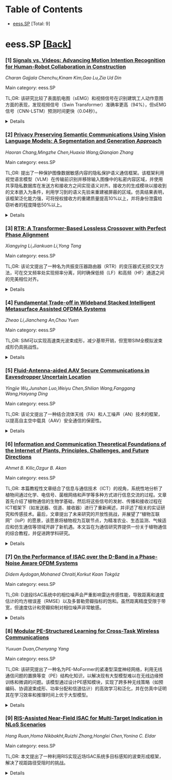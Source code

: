 <div id=toc></div>

# Table of Contents

- [eess.SP](#eess.SP) [Total: 9]


<div id='eess.SP'></div>

# eess.SP [[Back]](#toc)

### [1] [Signals vs. Videos: Advancing Motion Intention Recognition for Human-Robot Collaboration in Construction](https://arxiv.org/abs/2509.07990)
*Charan Gajjala Chenchu,Kinam Kim,Gao Lu,Zia Ud Din*

Main category: eess.SP

TL;DR: 该研究比较了表面肌电图（sEMG）和视频信号在识别建筑工人动作意图方面的表现，发现视频信号（Swin Transformer）准确率更高（94%），但sEMG信号（CNN-LSTM）预测时间更快（0.04秒）。


<details>
  <summary>Details</summary>
Motivation: 为了提高建筑行业人机协作（HRC）的安全性和效率，需要机器人能够精确、及时地识别工人的运动意图和动作，但目前在比较不同数据模态（信号与视频）用于运动意图识别方面存在研究空白。

Method: 利用深度学习，比较了两种不同数据模态（表面肌电图sEMG和视频）在识别干墙安装任务中工人动作意图的早期阶段的表现。采用了CNN-LSTM模型处理sEMG数据，并采用了结合迁移学习的预训练Swin Transformer模型处理视频序列。

Result: 基于sEMG信号的CNN-LSTM模型识别准确率约为87%，平均预测时间为0.04秒。基于视频信号的Swin Transformer模型识别准确率达到94%，但平均预测时间为0.15秒。

Conclusion: 研究强调了sEMG信号和视频信号两种数据格式在识别工人动作意图方面的独特优势和权衡，为在实际建筑项目中优化人机协作提供了系统性部署的方向。

Abstract: Human-robot collaboration (HRC) in the construction industry depends on
precise and prompt recognition of human motion intentions and actions by robots
to maximize safety and workflow efficiency. There is a research gap in
comparing data modalities, specifically signals and videos, for motion
intention recognition. To address this, the study leverages deep learning to
assess two different modalities in recognizing workers' motion intention at the
early stage of movement in drywall installation tasks. The Convolutional Neural
Network - Long Short-Term Memory (CNN-LSTM) model utilizing surface
electromyography (sEMG) data achieved an accuracy of around 87% with an average
time of 0.04 seconds to perform prediction on a sample input. Meanwhile, the
pre-trained Video Swin Transformer combined with transfer learning harnessed
video sequences as input to recognize motion intention and attained an accuracy
of 94% but with a longer average time of 0.15 seconds for a similar prediction.
This study emphasizes the unique strengths and trade-offs of both data formats,
directing their systematic deployments to enhance HRC in real-world
construction projects.

</details>


### [2] [Privacy Preserving Semantic Communications Using Vision Language Models: A Segmentation and Generation Approach](https://arxiv.org/abs/2509.08142)
*Haoran Chang,Mingzhe Chen,Huaxia Wang,Qianqian Zhang*

Main category: eess.SP

TL;DR: 提出了一种保护图像数据敏感内容的隐私保护语义通信框架。该框架利用视觉语言模型（VLM）在传输前识别并移除输入图像中的私密内容区域，并使用共享隐私数据库在发送方和接收方之间实现语义对齐。接收方的生成模块以接收到的文本嵌入为条件，利用学习到的语义先验来重建被屏蔽的区域。仿真结果表明，该框架泛化能力强，可将授权接收方的重建质量提高10%以上，并将身份泄露给窃听者的程度降低50%以上。


<details>
  <summary>Details</summary>
Motivation: 为了解决传统单模态语义通信在信道条件差时重建效果不佳以及语义信息泄露的隐私问题。

Method: 利用视觉语言模型（VLM）识别并移除输入图像中的私密内容区域，并使用共享隐私数据库在发送方和接收方之间实现语义对齐。接收方的生成模块以接收到的文本嵌入为条件，利用学习到的语义先验来重建被屏蔽的区域。

Result: 仿真结果表明，该框架泛化能力强，可将授权接收方的重建质量提高10%以上，并将身份泄露给窃听者的程度降低50%以上。

Conclusion: 所提出的隐私保护语义通信框架能够有效保护图像数据的隐私，同时提高通信效率和重建质量。

Abstract: Semantic communication has emerged as a promising paradigm for
next-generation wireless systems, improving the communication efficiency by
transmitting high-level semantic features. However, reliance on unimodal
representations can degrade reconstruction under poor channel conditions, and
privacy concerns of the semantic information attack also gain increasing
attention. In this work, a privacy-preserving semantic communication framework
is proposed to protect sensitive content of the image data. Leveraging a
vision-language model (VLM), the proposed framework identifies and removes
private content regions from input images prior to transmission. A shared
privacy database enables semantic alignment between the transmitter and
receiver to ensure consistent identification of sensitive entities. At the
receiver, a generative module reconstructs the masked regions using learned
semantic priors and conditioned on the received text embedding. Simulation
results show that generalizes well to unseen image processing tasks, improves
reconstruction quality at the authorized receiver by over 10% using text
embedding, and reduces identity leakage to the eavesdropper by more than 50%.

</details>


### [3] [RTR: A Transformer-Based Lossless Crossover with Perfect Phase Alignment](https://arxiv.org/abs/2509.08272)
*Xiangying Li,Jiankuan Li,Yong Tang*

Main category: eess.SP

TL;DR: 该论文提出了一种名为共振变压器路由器（RTR）的变压器式无损交叉方法，可在交叉频率处实现频率分离，同时确保低频（LF）和高频（HF）通道之间的完美相位对齐。


<details>
  <summary>Details</summary>
Motivation: 该研究的动机是开发一种能够实现频率分离，同时保持低频和高频通道之间完美相位对齐的无损交叉方法，以用于高保真音频和通信前端。

Method: 提出了一种名为共振变压器路由器（RTR）的变压器式无损交叉方法，其频率响应满足线性互补关系HLF(f)+HHF(f)=1，从而可以通过线性求和完美地重建原始信号。

Result: 理论推导和电路模拟表明，RTR在能耗、相位一致性和对元件容差的鲁棒性方面优于传统LC交叉和数字FIR/IIR滤波器，提供了一种低损耗、低延迟的硬件辅助滤波解决方案。

Conclusion: RTR提供了一种有前途的无损交叉技术，具有优越的性能，适用于对音频和通信前端有高要求。」

Abstract: This paper proposes a transformer-based lossless crossover method, termed
Resonant Transformer Router (RTR), which achieves frequency separation while
ensuring perfect phase alignment between low-frequency (LF) and high-frequency
(HF) channels at the crossover frequency. The core property of RTR is that its
frequency responses satisfy a linear complementary relation HLF(f)+HHF(f)=1. so
that the original signal can be perfectly reconstructed by linear summation of
the two channels. Theoretical derivation and circuit simulations demonstrate
that RTR provides superior energy efficiency, phase consistency, and robustness
against component tolerances. Compared with conventional LC crossovers and
digital FIR/IIR filters, RTR offers a low-loss, low-latency hardware-assisted
filtering solution suitable for high-fidelity audio and communication
front-ends.
  The core theory behind this paper's work, lossless crossover, is based on a
Chinese patent [CN116318117A] developed from the previous research of one of
the authors, Jianluan Li. We provide a comprehensive experimental validation of
this theory and propose a new extension.

</details>


### [4] [Fundamental Trade-off in Wideband Stacked Intelligent Metasurface Assisted OFDMA Systems](https://arxiv.org/abs/2509.08294)
*Zheao Li,Jiancheng An,Chau Yuen*

Main category: eess.SP

TL;DR: SIM可以实现高速类光波束成形，减少基带开销，但宽带SIM全模拟波束成形仍具挑战性。


<details>
  <summary>Details</summary>
Motivation: 与数字波束成形相比，SIM在宽带多用户OFDM中具有硬件成本低、复杂度低的优势，但SIM配置需要处理所有子载波的干扰。

Method: 提出了一种灵活的子载波分配策略，用于SIM辅助全模拟波束成形OFDMA系统。通过迭代算法联合优化子载波分配矩阵和SIM传输系数，为选定的子载波逼近无干扰信道。

Result: 提出的系统具有较低的拟合误差，并允许每个用户利用更多的子载波。

Conclusion: SIM系统实现了近乎零的干扰和鲁棒的数据可靠性，同时避免了数字预编码的硬件负担。

Abstract: Conventional digital beamforming for wideband multiuser orthogonal
frequency-division multiplexing (OFDM) demands numerous power-hungry
components, increasing hardware costs and complexity. By contrast, the stacked
intelligent metasurfaces (SIM) can perform wave-based precoding at near-light
speed, drastically reducing baseband overhead. However, realizing SIM-enhanced
fully-analog beamforming for wideband multiuser transmissions remains
challenging, as the SIM configuration has to handle interference across all
subcarriers. To address this, this paper proposes a flexible subcarrier
allocation strategy to fully reap the SIM-assisted fully-analog beamforming
capability in an orthogonal frequency-division multiple access (OFDMA) system,
where each subcarrier selectively serves one or more users to balance
interference mitigation and resource utilization of SIM. We propose an
iterative algorithm to jointly optimize the subcarrier assignment matrix and
SIM transmission coefficients, approximating an interference-free channel for
those selected subcarriers. Results show that the proposed system has low
fitting errors yet allows each user to exploit more subcarriers. Further
comparisons highlight a fundamental trade-off: our system achieves near-zero
interference and robust data reliability without incurring the hardware burdens
of digital precoding.

</details>


### [5] [Fluid-Antenna-aided AAV Secure Communications in Eavesdropper Uncertain Location](https://arxiv.org/abs/2509.08432)
*Yingjie Wu,Junshan Luo,Weiyu Chen,Shilian Wang,Fanggang Wang,Haiyang Ding*

Main category: eess.SP

TL;DR: 该论文提出了一种结合流体天线（FA）和人工噪声（AN）技术的框架，以提高自主空中载具（AAV）安全通信的保密性。


<details>
  <summary>Details</summary>
Motivation: 传统基于固定位置天线（FPA）的设计在空间自由度（DoF）方面存在不足，导致AAV链路容易被窃听。因此，需要一种新的方法来增强AAV通信的安全性。

Method: 提出了一种联合优化AAV部署、信号和AN预编码器以及FA位置的框架，以最大化最小保密率（MSR）。该方法考虑了信道不确定性，并通过构建凸包来处理不确定区域。同时，针对FA的自由移动和区域移动两种模式，采用了不同的优化技术。

Result: 研究结果表明，FA方案通过利用额外的空间自由度来提高安全性，而AN在高发射功率下能带来显著的增益。FA和AN的协同作用产生的安全优势超过了它们各自的贡献之和，在有限资源下实现了安全性和可靠性的平衡。

Conclusion: 所提出的结合FA和AN的框架能够有效地提高AAV通信的安全性，并且在资源有限的情况下，能够更好地平衡安全性和可靠性。

Abstract: For autonomous aerial vehicle (AAV) secure communications, traditional
designs based on fixed position antenna (FPA) lack sufficient spatial degrees
of freedom (DoF), which leaves the line-of-sight-dominated AAV links vulnerable
to eavesdropping. To overcome this problem, this paper proposes a framework
that effectively incorporates the fluid antenna (FA) and the artificial noise
(AN) techniques. Specifically, the minimum secrecy rate (MSR) among multiple
eavesdroppers is maximized by jointly optimizing AAV deployment, signal and AN
precoders, and FA positions. In particular, the worst-case MSR is considered by
taking the channel uncertainties due to the uncertainty about eavesdropping
locations into account. To tackle the highly coupled optimization variables and
the channel uncertainties in the formulated problem, an efficient and robust
algorithm is proposed. Particularly, the uncertain regions of eavesdroppers,
whose shapes can be arbitrary, are disposed by constructing convex hull. In
addition, two movement modes of FAs are considered, namely, free movement mode
and zonal movement mode, for which different optimization techniques are
applied, respectively. Numerical results show that, the proposed FA schemes
boost security by exploiting additional spatial DoF rather than transmit power,
while AN provides remarkable gains under high transmit power. Furthermore, the
synergy between FA and AN results in a secure advantage that exceeds the sum of
their individual contributions, achieving a balance between security and
reliability under limited resources.

</details>


### [6] [Information and Communication Theoretical Foundations of the Internet of Plants, Principles, Challenges, and Future Directions](https://arxiv.org/abs/2509.08434)
*Ahmet B. Kilic,Ozgur B. Akan*

Main category: eess.SP

TL;DR: 本篇教程性文章结合了信息与通信技术（ICT）的视角，系统性地分析了植物间通过化学、电信号、菌根网络和声学等多种方式进行信息交流的过程。文章首先介绍了植物通信的生物学基础，然后将这些信号的发射、传播和接收过程在ICT框架下（如发送器、信道、接收器）进行了重新阐述，并评述了相关的实证研究和传感技术。最后，文章提出了未来研究的开放性挑战，并展望了“植物互联网”（IoP）的愿景，该愿景将植物视为互联节点，为精准农业、生态监测、气候适应和仿生通信等领域开辟了新机遇。本文旨在为通信研究界提供一份关于植物通信的综合教程，并促进跨学科研究。


<details>
  <summary>Details</summary>
Motivation: 现有对植物信号交流的研究主要集中在生物学领域，缺乏从信息与通信技术（ICT）的系统性分析。本文旨在弥合这一差距，将植物通信纳入ICT的框架下进行研究。

Method: 本文首先介绍了植物通信的生物学背景，然后将植物信号的发射、传播和接收过程，根据ICT的发送器、信道和接收器模型进行重新构建和阐述。此外，文章还批判性地审查了相关的实证研究和先进的传感技术。

Result: 通过将植物通信现象纳入ICT的框架，并结合对现有研究和技术的分析，本文识别了植物通信领域的开放性挑战，并为未来的研究方向，特别是“植物互联网”（IoP）的应用场景，如精准农业、生态系统监测、气候弹性以及仿生通信系统，提供了指导。

Conclusion: 本教程性文章通过整合生物学见解与ICT框架，并展望了植物互联网（IoP）的未来，为通信研究社群提供了植物通信的综合性教程，并为跨学科的进步奠定了基础。

Abstract: Plants exchange information through multiple modalities, including chemical,
electrical, mycorrhizal, and acoustic signaling, which collectively support
survival, defense, and adaptation. While these processes are well documented in
biology, their systematic analysis from an Information and Communication
Technology (ICT) perspective remains limited. To address this gap, this article
is presented as a tutorial with survey elements. It provides the necessary
biological background, reformulates inter-plant signaling within ICT
frameworks, and surveys empirical studies to guide future research and
applications. First, the paper introduces the fundamental biological processes
to establish a foundation for readers in communications and networking.
Building on this foundation, existing models of emission, propagation, and
reception are synthesized for each modality and reformulated in terms of
transmitter, channel, and receiver blocks. To complement theory, empirical
studies and state-of-the-art sensing approaches are critically examined.
Looking forward, the paper identifies open challenges and outlines future
research directions, with particular emphasis on the emerging vision of the
Internet of Plants (IoP). This paradigm frames plants as interconnected nodes
within ecological and technological networks, offering new opportunities for
applications in precision agriculture, ecosystem monitoring, climate
resilience, and bio-inspired communication systems. By integrating biological
insights with ICT frameworks and projecting toward the IoP, this article
provides a comprehensive tutorial on plant communication for the communications
research community and establishes a foundation for interdisciplinary advances.

</details>


### [7] [On the Performance of ISAC over the D-Band in a Phase-Noise Aware OFDM Systems](https://arxiv.org/abs/2509.08504)
*Didem Aydogan,Mohaned Chraiti,Korkut Kaan Tokgöz*

Main category: eess.SP

TL;DR: D波段ISAC系统中的相位噪声会严重影响雷达传感性能，导致距离和速度估计的均方根误差（RMSE）以及多普勒旁瓣指标的饱和。虽然距离精度受限于带宽，但速度估计和旁瓣抑制对相位噪声非常敏感。


<details>
  <summary>Details</summary>
Motivation: 评估D波段ISAC系统中相位噪声对OFDM传感性能的影响，并强调了相位噪声感知波形和参数配置设计的重要性。

Method: 使用硬件调谐的3GPP相位噪声模型在130 GHz下评估OFDM ISAC传感性能，并结合FFT雷达处理。

Result: 相位噪声引入了0.04至0.05米的距离RMSE基准和0.12至0.18米/秒的速度RMSE基准。多普勒旁瓣指标也饱和，峰值旁瓣比（PSLR）约为-6 dB，积分旁瓣比（ISLR）约为-4 dB。距离精度受限于带宽，而速度估计和旁瓣抑制对相位噪声敏感。

Conclusion: 相位噪声是D波段ISAC系统的一个关键限制因素，对速度估计和旁瓣抑制的影响尤为显著。在设计ISAC系统时，必须考虑相位噪声的影响，并在波形和参数配置上进行优化。未来的研究应关注相位噪声缓解策略。

Abstract: Phase noise (PN) is a critical impairment at D-band frequencies (110 to 170
GHz), which are widely investigated as promising candidates for beyond 5G/6G
ISAC systems. This paper evaluates OFDM based ISAC sensing performance under
realistic oscillator impairments using a hardware-tuned 3GPP PN model at 130
GHz and FFT based radar processing. With a numerology of 480 kHz, results show
that PN introduces range RMSE floors of 0.04 to 0.05 m and velocity RMSE floors
of 0.12 to 0.18 m/s. Doppler sidelobe metrics also saturate, with PSLR around
minus 6 dB and ISLR around minus 4 dB. These findings confirm that range
accuracy remains bandwidth limited, while velocity estimation and sidelobe
suppression are strongly PN-sensitive. The study highlights the importance of
PN-aware waveform and numerology design for sub-THz ISAC and provides insights
for future multi-band transceivers. Communication metrics and PN mitigation
strategies such as PTRS and CPE tracking are left for future work.

</details>


### [8] [Modular PE-Structured Learning for Cross-Task Wireless Communications](https://arxiv.org/abs/2509.08614)
*Yuxuan Duan,Chenyang Yang*

Main category: eess.SP

TL;DR: 该研究提出了一种名为PE-MoFormer的紧凑型深度神经网络，利用无线通信问题的置换等变（PE）结构化知识，以解决现有大型模型难以在无线边缘预训练和微调的问题。该模型通过设计PE感知模块，实现了跨多种无线策略（如预编码、协调波束成形、功率分配和信道估计）的高效学习和泛化，并在仿真中证明其在学习效率和推理时间上优于大型模型。


<details>
  <summary>Details</summary>
Motivation: 现有用于学习无线策略的深度神经网络（DNN）方法通常依赖大型模型，难以在无线边缘进行预训练和微调。本研究旨在挑战这一范式，利用无线问题的结构化知识，特别是置换等变（PE）属性，来设计更紧凑、更高效的模型。

Method: 设计了三种类型的PE感知模块，其中两种是类Transformer的子层，可作为构建模块组装紧凑型DNN。通过分析与每个PE属性相关的假设空间来指导设计，并展示PE结构化模块组装可以提高学习效率。提出了PE-MoFormer，一个组合式DNN，能够学习多种具有PE属性的无线策略。

Result: 仿真结果表明，所提出的基于PE的模块化框架在学习效率和推理时间方面均优于相关的[大型模型]。

Conclusion: PE-MoFormer提供了一种利用结构化知识进行无线通信跨任务学习的新方向，实现了高效、泛化性强的无线策略学习，特别适用于资源受限的无线边缘环境。

Abstract: Recent trends in learning wireless policies attempt to develop deep neural
networks (DNNs) for handling multiple tasks with a single model. Existing
approaches often rely on large models, which are hard to pre-train and
fine-tune at the wireless edge. In this work, we challenge this paradigm by
leveraging the structured knowledge of wireless problems -- specifically,
permutation equivariant (PE) properties. We design three types of PE-aware
modules, two of which are Transformer-style sub-layers. These modules can serve
as building blocks to assemble compact DNNs applicable to the wireless policies
with various PE properties. To guide the design, we analyze the hypothesis
space associated with each PE property, and show that the PE-structured module
assembly can boost the learning efficiency. Inspired by the reusability of the
modules, we propose PE-MoFormer, a compositional DNN capable of learning a wide
range of wireless policies -- including but not limited to precoding,
coordinated beamforming, power allocation, and channel estimation -- with
strong generalizability, low sample and space complexity. Simulations
demonstrate that the proposed modular PE-based framework outperforms relevant
large model in both learning efficiency and inference time, offering a new
direction for structured cross-task learning for wireless communications.

</details>


### [9] [RIS-Assisted Near-Field ISAC for Multi-Target Indication in NLoS Scenarios](https://arxiv.org/abs/2509.08642)
*Hang Ruan,Homa Nikbakht,Ruizhi Zhang,Honglei Chen,Yonina C. Eldar*

Main category: eess.SP

TL;DR: 本文提出了一种利用RIS实现近场ISAC系统多目标感知的波束形成框架，解决了视距路径受阻时的挑战。


<details>
  <summary>Details</summary>
Motivation: 在视距路径受阻的情况下，实现近场集成感知与通信（ISAC）系统的多目标感知是一个关键挑战。

Method: 提出一种利用可重构智能表面（RIS）实现多目标指示的波束形成框架。该框架将经典的波束图增益和目标间互相关度量扩展到近场，利用角度和距离信息区分多个用户和目标。通过联合设计基站的波束形成和RIS的相移，并保证通信速率，以最大化最坏情况下的感知性能。使用利用半定松弛（SDR）的交替优化（AO）算法来解决非凸问题。

Result: 仿真结果表明，所提出的RIS辅助框架在视距受阻的情况下，能够实现对共角目标的精确感知。

Conclusion: 所提出的RIS辅助波束形成框架能够有效解决近场ISAC系统在视距受阻时面临的多目标感知挑战，实现高分辨率感知。

Abstract: Enabling multi-target sensing in near-field integrated sensing and
communication (ISAC) systems is a key challenge, particularly when
line-of-sight paths are blocked. This paper proposes a beamforming framework
that leverages a reconfigurable intelligent surface (RIS) to achieve
multi-target indication. Our contribution is the extension of classic
beampattern gain and inter-target cross-correlation metrics to the near-field,
leveraging both angle and distance information to discriminate between multiple
users and targets. We formulate a problem to maximize the worst-case sensing
performance by jointly designing the beamforming at the base station and the
phase shifts at the RIS, while guaranteeing communication rates. The non-convex
problem is solved via an efficient alternating optimization (AO) algorithm that
utilizes semidefinite relaxation (SDR). Simulations demonstrate that our
RIS-assisted framework enables high-resolution sensing of co-angle targets in
blocked scenarios.

</details>
